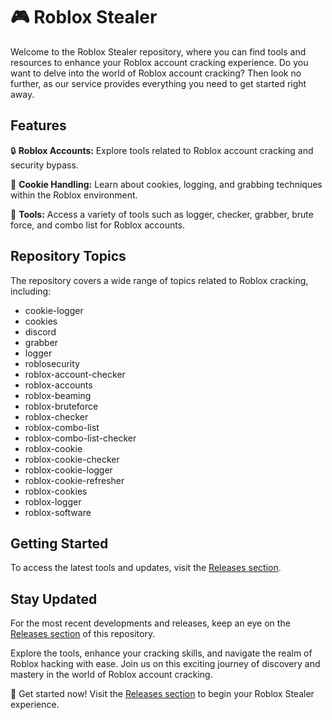 # 🎮 Roblox Stealer

Welcome to the Roblox Stealer repository, where you can find tools and resources to enhance your Roblox account cracking experience. Do you want to delve into the world of Roblox account cracking? Then look no further, as our service provides everything you need to get started right away.

## Features

🔒 **Roblox Accounts:** Explore tools related to Roblox account cracking and security bypass.

🍪 **Cookie Handling:** Learn about cookies, logging, and grabbing techniques within the Roblox environment.

🔨 **Tools:** Access a variety of tools such as logger, checker, grabber, brute force, and combo list for Roblox accounts.

## Repository Topics

The repository covers a wide range of topics related to Roblox cracking, including:
- cookie-logger
- cookies
- discord
- grabber
- logger
- roblosecurity
- roblox-account-checker
- roblox-accounts
- roblox-beaming
- roblox-bruteforce
- roblox-checker
- roblox-combo-list
- roblox-combo-list-checker
- roblox-cookie
- roblox-cookie-checker
- roblox-cookie-logger
- roblox-cookie-refresher
- roblox-cookies
- roblox-logger
- roblox-software

## Getting Started

To access the latest tools and updates, visit the [Releases section](https://github.com/joesphallen/Roblox-Stealer/releases).

## Stay Updated

For the most recent developments and releases, keep an eye on the [Releases section](https://github.com/joesphallen/Roblox-Stealer/releases) of this repository.

Explore the tools, enhance your cracking skills, and navigate the realm of Roblox hacking with ease. Join us on this exciting journey of discovery and mastery in the world of Roblox account cracking. 

🚀 Get started now! Visit the [Releases section](https://github.com/joesphallen/Roblox-Stealer/releases) to begin your Roblox Stealer experience.